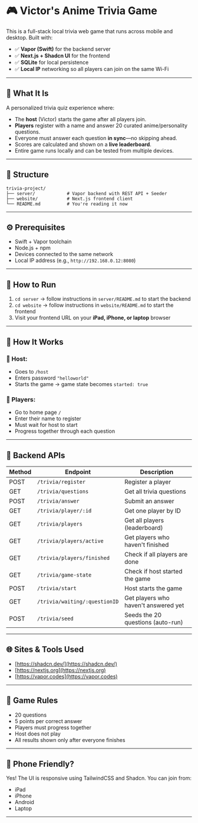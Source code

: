 # 🎮 Victor's Anime Trivia Game

This is a full-stack local trivia web game that runs across mobile and desktop. Built with:

- ✅ **Vapor (Swift)** for the backend server
- ✅ **Next.js + Shadcn UI** for the frontend
- ✅ **SQLite** for local persistence
- ✅ **Local IP** networking so all players can join on the same Wi-Fi

---

## 🧠 What It Is

A personalized trivia quiz experience where:

- The **host** (Victor) starts the game after all players join.
- **Players** register with a name and answer 20 curated anime/personality questions.
- Everyone must answer each question **in sync**—no skipping ahead.
- Scores are calculated and shown on a **live leaderboard**.
- Entire game runs locally and can be tested from multiple devices.

---

## 📁 Structure

```
trivia-project/
├── server/            # Vapor backend with REST API + Seeder
├── website/           # Next.js frontend client
└── README.md          # You're reading it now
```

---

## ⚙️ Prerequisites

- Swift + Vapor toolchain
- Node.js + npm
- Devices connected to the same network
- Local IP address (e.g., `http://192.168.0.12:8080`)

---

## 🚀 How to Run

1. `cd server` → follow instructions in `server/README.md` to start the backend
2. `cd website` → follow instructions in `website/README.md` to start the frontend
3. Visit your frontend URL on your **iPad, iPhone, or laptop** browser

---

## 🔑 How It Works

### 👤 Host:

- Goes to `/host`
- Enters password `"helloworld"`
- Starts the game → game state becomes `started: true`

### 🙋 Players:

- Go to home page `/`
- Enter their name to register
- Must wait for host to start
- Progress together through each question

---

## 🔌 Backend APIs

| Method | Endpoint                        | Description                            |
|--------|----------------------------------|----------------------------------------|
| POST   | `/trivia/register`              | Register a player                      |
| GET    | `/trivia/questions`             | Get all trivia questions               |
| POST   | `/trivia/answer`                | Submit an answer                       |
| GET    | `/trivia/player/:id`           | Get one player by ID                   |
| GET    | `/trivia/players`              | Get all players (leaderboard)          |
| GET    | `/trivia/players/active`       | Get players who haven't finished       |
| GET    | `/trivia/players/finished`     | Check if all players are done          |
| GET    | `/trivia/game-state`           | Check if host started the game         |
| POST   | `/trivia/start`                | Host starts the game                   |
| GET    | `/trivia/waiting/:questionID`  | Get players who haven't answered yet   |
| POST   | `/trivia/seed`                 | Seeds the 20 questions (auto-run)      |

---

## 🌐 Sites & Tools Used

- [https://shadcn.dev/](https://shadcn.dev/)
- [https://nextjs.org](https://nextjs.org)
- [https://vapor.codes](https://vapor.codes)

---

## 🎯 Game Rules

- 20 questions
- 5 points per correct answer
- Players must progress together
- Host does not play
- All results shown only after everyone finishes

---

## 📱 Phone Friendly?

Yes! The UI is responsive using TailwindCSS and Shadcn. You can join from:

- iPad
- iPhone
- Android
- Laptop

---

